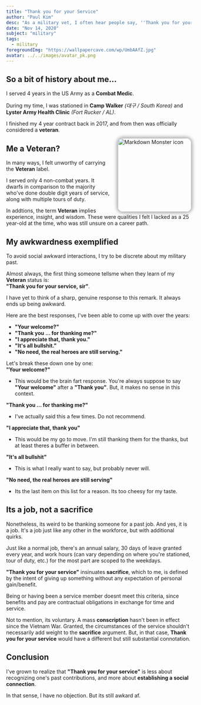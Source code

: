 ```yaml
---
title: "Thank you for your Service"
author: "Paul Kim"
desc: "As a military vet, I often hear people say, ''Thank you for your service''. I never know what to say in response."
date: "Nov 14, 2020"
subject: "military"
tags:
  - military
foregroundImg: "https://wallpapercave.com/wp/UmbAAfZ.jpg"
avatar: ../../images/avatar_pk.png
---
```


## So a bit of history about me...

I served 4 years in the US Army as a **Combat Medic**.

During my time, I was stationed in **Camp Walker** _(대구 / South Korea)_ and **Lyster Army Health Clinic** _(Fort Rucker / AL)_.

I finished my 4 year contract back in 2017, and from then was officially considered a **veteran**.

<img src="https://res.cloudinary.com/paulkim/image/upload/v1552393702/images/professional/army_photo.jpg"
     alt="Markdown Monster icon"
     style="float: right; margin-left: 20px; height: 200px; border-radius: 15px; box-shadow: 0 0 9px 4px #0000004a" />

## Me a Veteran?

In many ways, I felt unworthy of carrying the **Veteran** label.

I served only 4 non-combat years. It dwarfs in comparison to the majority who've done double digit years of service, along with multiple tours of duty.

In addtions, the term **Veteran** implies experience, insight, and wisdom. These were qualities I felt I lacked as a 25 year-old at the time, who was still unsure on a career path.

## My awkwardness exemplified

To avoid social awkward interactions, I try to be discrete about my military past.

Almost always, the first thing someone tellsme when they learn of my **Veteran** status is:  
**"Thank you for your service, sir"**.

I have yet to think of a sharp, genuine response to this remark. It always ends up being awkward.

Here are the best responses, I've been able to come up with over the years:

- **"Your welcome?"**
- **"Thank you ... for thanking me?"**
- **"I appreciate that, thank you."**
- **"It's all bullshit."**
- **"No need, the real heroes are still serving."**

Let's break these down one by one:  
**"Your welcome?"**

- This would be the brain fart response. You're always suppose to say **"Your welcome"** after a **"Thank you"**. But, it makes no sense in this context.

**"Thank you ... for thanking me?"**

- I've actually said this a few times. Do not recommend.

**"I appreciate that, thank you"**

- This would be my go to move. I'm still thanking them for the thanks, but at least theres a buffer in between.

**"It's all bullshit"**

- This is what I really want to say, but probably never will.

**"No need, the real heroes are still serving"**

- Its the last item on this list for a reason. Its too cheesy for my taste.

## Its a job, not a sacrifice

Nonetheless, its weird to be thanking someone for a past job. And yes, it is a job. It's a job just like any other in the workforce, but with additional quirks.

Just like a normal job, there's an annual salary, 30 days of leave granted every year, and work hours (can vary depending on where you're stationed, tour of duty, etc.) for the most part are scoped to the weekdays.

**"Thank you for your service"** insinuates **sacrifice**, which to me, is defined by the intent of giving up something without any expectation of personal gain/benefit.

Being or having been a service member doesnt meet this criteria, since benefits and pay are contractual obligations in exchange for time and service.

Not to mention, its voluntary. A mass **conscription** hasn't been in effect since the Vietnam War. Granted, the circumstances of the service shouldn't necessarily add weight to the **sacrifice** argument. But, in that case, **Thank you for your service** would have a different but still substantial connotation.

## Conclusion

I've grown to realize that **"Thank you for your service"** is less about recognizing one's past contributions, and more about **establishing a social connection**.

In that sense, I have no objection. But its still awkard af.
